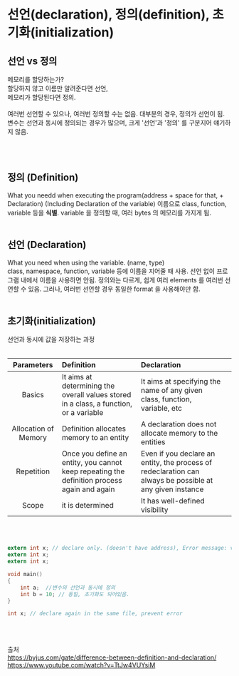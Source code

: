 # 선언(declaration), 정의(definition), 초기화(initialization)

## 선언 vs 정의  
메모리를 할당하는가?  
할당하지 않고 이름만 알려준다면 선언,  
메모리가 할당된다면 정의. 
<br>
<br>
여러번 선언할 수 있으나, 여러번 정의할 수는 없음.
대부분의 경우, 정의가 선언이 됨.  
변수는 선언과 동시에 정의되는 경우가 많으며, 크게 '선언'과 '정의' 를 구분지어 얘기하지 않음.

<br>
<br>

## 정의 (Definition)
What you needd when executing the program(address + space for that, + Declaration)
(Including Declaration of the variable)
이름으로 class, function, variable 등을 **식별**. 
variable 을 정의할 때, 여러 bytes 의 메모리를 가지게 됨. 
<br>
<br>

## 선언 (Declaration)
What you need when using the variable. (name, type)  
class, namespace, function, variable 등에 이름을 지어줄 때 사용. 
선언 없이 프로그램 내에서 이름을 사용하면 안됨.
정의와는 다르게, 쉽게 여러 elements 를 여러번 선언할 수 있음.
그러나, 여러번 선언할 경우 동일한 format 을 사용해야만 함. 
<br>
<br>

## 초기화(initialization)
선언과 동시에 값을 저장하는 과정
<br>
<br>


|Parameters|Definition|Declaration||
|:---:|:---|:---|---|
|Basics|It aims at determining the overall values stored in a class, a function, or a variable|It aims at specifying the name of any given class, function, variable, etc|
|Allocation of Memory|Definition allocates memory to an entity|A declaration does not allocate memory to the entities|
|Repetition|Once you define an entity, you cannot keep repeating the definition process again and again |Even if you declare an entity, the process of redeclaration can always be possible at any given instance|
|Scope|it is determined|It has well-defined visibility|


<br>
<br>

```c
extern int x; // declare only. (doesn't have address), Error message: variable x is 'undefined'
extern int x;
extern int x;

void main() 
{
	int a; 	//변수의 선언과 동시에 정의
	int b = 10; // 동일, 초기화도 되어있음.
}

int x; // declare again in the same file, prevent error
```

<br><br>

출처  
https://byjus.com/gate/difference-between-definition-and-declaration/  
https://www.youtube.com/watch?v=TtJw4VUYsiM